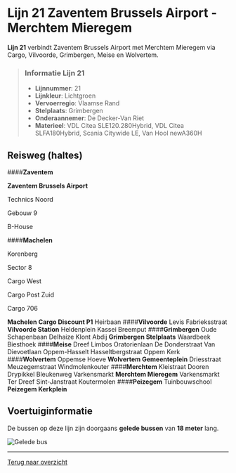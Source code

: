 # Lijn 21 Zaventem Brussels Airport - Merchtem Mieregem

**Lijn 21** verbindt Zaventem Brussels Airport met Merchtem Mieregem via Cargo, Vilvoorde, Grimbergen, Meise en Wolvertem.

> ### Informatie Lijn 21
> - **Lijnnummer**: 21
> - **Lijnkleur**: Lichtgroen
> - **Vervoerregio**: Vlaamse Rand
> - **Stelplaats**: Grimbergen
> - **Onderaannemer**: De Decker-Van Riet
> - **Materieel**: VDL Citea SLE120.280Hybrid, VDL Citea SLFA180Hybrid, Scania Citywide LE, Van Hool newA360H

## Reisweg (haltes)
####**Zaventem**

**Zaventem Brussels Airport**

Technics Noord

Gebouw 9

B-House

####**Machelen**

Korenberg

Sector 8

Cargo West

Cargo Post Zuid

Cargo 706

**Machelen Cargo Discount P1**
Heirbaan
####**Vilvoorde**
Levis
Fabrieksstraat
**Vilvoorde Station**
Heldenplein
Kassei
Breemput
####**Grimbergen**
Oude Schapenbaan
Delhaize
Klont
Abdij
**Grimbergen Stelplaats**
Waardbeek
Biesthoek
####**Meise**
Dreef
Limbos
Oratorienlaan
De Donderstraat
Van Dievoetlaan
Oppem-Hasselt
Hasseltbergstraat
Oppem Kerk
####**Wolvertem**
Oppemse Hoeve
**Wolvertem Gemeenteplein**
Driesstraat
Meuzegemstraat
Windmolenkouter
####**Merchtem**
Kleistraat
Dooren
Drypikkel
Bleukenweg
Varkensmarkt
**Merchtem Mieregem**
Varkensmarkt
Ter Dreef
Sint-Janstraat
Koutermolen
####**Peizegem**
Tuinbouwschool
**Peizegem Kerkplein**


## Voertuiginformatie
De bussen op deze lijn zijn doorgaans **gelede bussen** van **18 meter** lang.

![Gelede bus](https://example.com/geledebus.jpg)

---

[Terug naar overzicht](../README.md)
